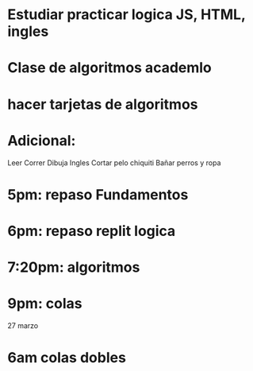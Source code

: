 # Estudiar practicar logica JS, HTML, ingles

# Clase de algoritmos academlo

# hacer tarjetas de algoritmos

<!--
# CURSO DE EXCEL DE PILDORAS -->

# Adicional:

Leer
Correr
Dibuja
Ingles
Cortar pelo chiquiti
Bañar perros y ropa

# 5pm: repaso Fundamentos

# 6pm: repaso replit logica

# 7:20pm: algoritmos

# 9pm: colas

27 marzo

# 6am colas dobles
